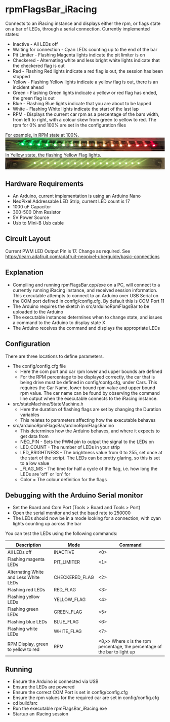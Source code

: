# rpmFlagsBar_iRacing
Connects to an iRacing instance and displays either the rpm, or flags state on a bar of LEDs, through a serial connection.
Currently implemented states:
* Inactive - All LEDs off
* Waiting for connection - Cyan LEDs counting up to the end of the bar
* Pit Limiter - Flashing Magenta lights indicate the pit limiter is on
* Checkered - Alternating white and less bright white lights indicate that the checkered flag is out
* Red - Flashing Red lights indicate a red flag is out, the session has been stopped
* Yellow - Flashing Yellow lights indicate a yellow flag is out, there is an incident ahead
* Green - Flashing Green lights indicate a yellow or red flag has ended, the green flag is out
* Blue - Flashing Blue lights indicate that you are about to be lapped
* White - Flashing White lights indicate the start of the last lap
* RPM - Displays the current car rpm as a percentage of the bars width, from left to right, with a colour skew from green to yellow to red. The rpm for 0% and 100% are set in the configuration files

For example, in RPM state at 100%.
![Rpm Bar LEDs](images/rpmBar.png?raw=true "RPM LED Display Bar")
In Yellow state, the flashing Yellow Flag lights.
![Rpm Bar LEDs](images/rpmBar2.png?raw=true "Yellow Flag LED Display Bar")


## Hardware Requirements
- An Arduino, current implementation is using an Arduino Nano
- NeoPixel Addressable LED Strip, current LED count is 17
- 1000 uF Capacitor
- 300-500 Ohm Resistor
- 5V Power Source
- Usb to Mini-B Usb cable

## Circuit Layout
Current PWM LED Output Pin is 17. Change as required.
See https://learn.adafruit.com/adafruit-neopixel-uberguide/basic-connections

## Explanation
- Compiling and running rpmFlagsBar.cpp/exe on a PC, will connect to a currently running iRacing instance, and received session information. This executable attempts to connect to an Arduino over USB Serial on the COM port defined in config/config.cfg. By default this is COM Port 11
- The Arduino requires the sketch in src/arduinoRpmFlagsBar to be uploaded to the Arduino
- The executable instances determines when to change state, and issues a command to the Arduino to display state X
- The Arduino receives the command and displays the appropriate LEDs

## Configuration
There are three locations to define parameters.
- The config/config.cfg file
    * Here the com port and car rpm lower and upper bounds are defined
    * For the RPM percentage to be displayed correctly, the car that is being drive must be defined in config/confg.cfg, under Cars. This requires the Car Name, lower bound rpm value and upper bound rpm value. The car name can be found by observing the command line output when the executable connects to the iRacing instance.
- src/stateMachine/StateMachine.h
    * Here the duration of flashing flags are set by changing the <color>Duration variables
    * This relates to parameters affecting how the executable behaves
- src/arduinoRpmFlagsBar/ardinoRpmFlagsBar.ino
    * This determines how the Arduino behaves, and where it expects to get data from
    * NEO_PIN - Sets the PWM pin to output the signal to the LEDs on
    * LED_COUNT - The number of LEDs in your strip
    * LED_BRIGHTNESS - The brightness value from 0 to 255, set once at the start of the script. The LEDs can be pretty glaring, so this is set to a low value
    * <color>_FLAG_MS - The time for half a cycle of the flag, i.e. how long the LEDs are 'off' or 'on' for
    * <color>Color = The colour definition for the flags
    
## Debugging with the Arduino Serial monitor
- Set the Board and Com Port (Tools > Board and Tools > Port)
- Open the serial monitor and set the baud rate to 250000
- The LEDs should now be in a mode looking for a connection, with cyan lights counting up across the bar

You can test the LEDs using the following commands:

Description                           | Mode           | Command
--------------------------------------|----------------|-------------------
All LEDs off                          | INACTIVE       | <0>
Flashing magenta LEDs                 | PIT_LIMITER    | <1>
Alternating White and Less White LEDs | CHECKERED_FLAG | <2>
Flashing red LEDs                     | RED_FLAG       | <3>
Flashing yellow LEDs                  | YELLOW_FLAG    | <4>
Flashing green LEDs                   | GREEN_FLAG     | <5>
Flashing blue LEDs                    | BLUE_FLAG      | <6>
Flashing white LEDs                   | WHITE_FLAG     | <7>
RPM Display, green to yellow to red   | RPM            | <8,x> Where x is the rpm percentage, the percentage of the bar to light up

## Running
* Ensure the Arduino is connected via USB
* Ensure the LEDs are powered
* Ensure the correct COM Port is set in config/config.cfg
* Ensure the rpm values for the required car are set in config/config.cfg
* cd build/src
* Run the executable rpmFlagsBar_iRacing.exe
* Startup an iRacing session


